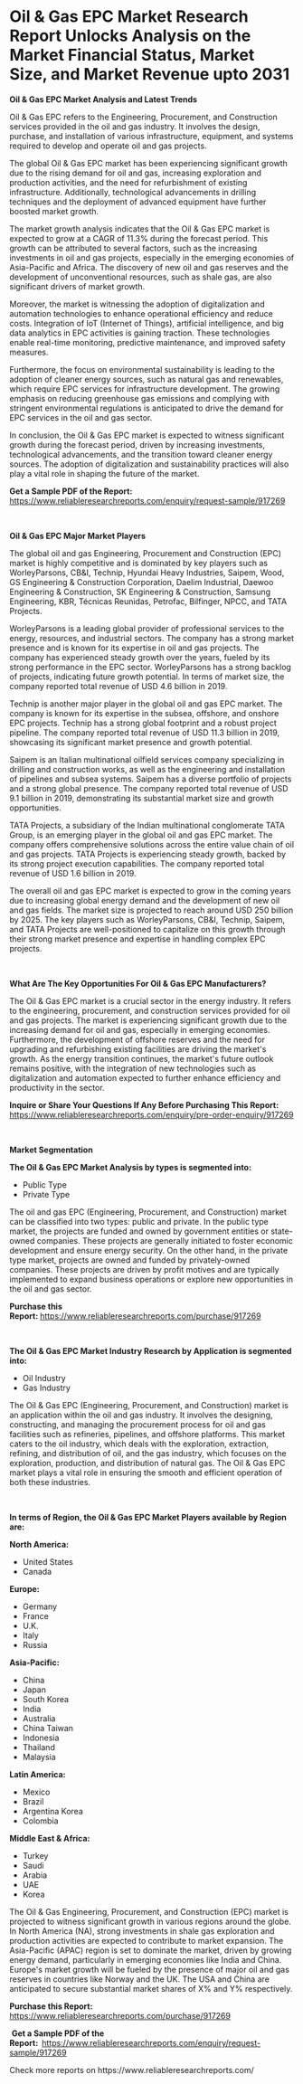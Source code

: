 <p><h1>Oil & Gas EPC Market Research Report Unlocks Analysis on the Market Financial Status, Market Size, and Market Revenue upto 2031</h1></p><p><strong>Oil & Gas EPC Market Analysis and Latest Trends</strong></p>
<p><p>Oil & Gas EPC refers to the Engineering, Procurement, and Construction services provided in the oil and gas industry. It involves the design, purchase, and installation of various infrastructure, equipment, and systems required to develop and operate oil and gas projects.</p><p>The global Oil & Gas EPC market has been experiencing significant growth due to the rising demand for oil and gas, increasing exploration and production activities, and the need for refurbishment of existing infrastructure. Additionally, technological advancements in drilling techniques and the deployment of advanced equipment have further boosted market growth.</p><p>The market growth analysis indicates that the Oil & Gas EPC market is expected to grow at a CAGR of 11.3% during the forecast period. This growth can be attributed to several factors, such as the increasing investments in oil and gas projects, especially in the emerging economies of Asia-Pacific and Africa. The discovery of new oil and gas reserves and the development of unconventional resources, such as shale gas, are also significant drivers of market growth.</p><p>Moreover, the market is witnessing the adoption of digitalization and automation technologies to enhance operational efficiency and reduce costs. Integration of IoT (Internet of Things), artificial intelligence, and big data analytics in EPC activities is gaining traction. These technologies enable real-time monitoring, predictive maintenance, and improved safety measures.</p><p>Furthermore, the focus on environmental sustainability is leading to the adoption of cleaner energy sources, such as natural gas and renewables, which require EPC services for infrastructure development. The growing emphasis on reducing greenhouse gas emissions and complying with stringent environmental regulations is anticipated to drive the demand for EPC services in the oil and gas sector.</p><p>In conclusion, the Oil & Gas EPC market is expected to witness significant growth during the forecast period, driven by increasing investments, technological advancements, and the transition toward cleaner energy sources. The adoption of digitalization and sustainability practices will also play a vital role in shaping the future of the market.</p></p>
<p><strong>Get a Sample PDF of the Report:&nbsp;</strong> <a href="https://www.reliableresearchreports.com/enquiry/request-sample/917269">https://www.reliableresearchreports.com/enquiry/request-sample/917269</a></p>
<p>&nbsp;</p>
<p><strong>Oil & Gas EPC Major Market Players</strong></p>
<p><p>The global oil and gas Engineering, Procurement and Construction (EPC) market is highly competitive and is dominated by key players such as WorleyParsons, CB&I, Technip, Hyundai Heavy Industries, Saipem, Wood, GS Engineering & Construction Corporation, Daelim Industrial, Daewoo Engineering & Construction, SK Engineering & Construction, Samsung Engineering, KBR, Técnicas Reunidas, Petrofac, Bilfinger, NPCC, and TATA Projects.</p><p>WorleyParsons is a leading global provider of professional services to the energy, resources, and industrial sectors. The company has a strong market presence and is known for its expertise in oil and gas projects. The company has experienced steady growth over the years, fueled by its strong performance in the EPC sector. WorleyParsons has a strong backlog of projects, indicating future growth potential. In terms of market size, the company reported total revenue of USD 4.6 billion in 2019.</p><p>Technip is another major player in the global oil and gas EPC market. The company is known for its expertise in the subsea, offshore, and onshore EPC projects. Technip has a strong global footprint and a robust project pipeline. The company reported total revenue of USD 11.3 billion in 2019, showcasing its significant market presence and growth potential.</p><p>Saipem is an Italian multinational oilfield services company specializing in drilling and construction works, as well as the engineering and installation of pipelines and subsea systems. Saipem has a diverse portfolio of projects and a strong global presence. The company reported total revenue of USD 9.1 billion in 2019, demonstrating its substantial market size and growth opportunities.</p><p>TATA Projects, a subsidiary of the Indian multinational conglomerate TATA Group, is an emerging player in the global oil and gas EPC market. The company offers comprehensive solutions across the entire value chain of oil and gas projects. TATA Projects is experiencing steady growth, backed by its strong project execution capabilities. The company reported total revenue of USD 1.6 billion in 2019.</p><p>The overall oil and gas EPC market is expected to grow in the coming years due to increasing global energy demand and the development of new oil and gas fields. The market size is projected to reach around USD 250 billion by 2025. The key players such as WorleyParsons, CB&I, Technip, Saipem, and TATA Projects are well-positioned to capitalize on this growth through their strong market presence and expertise in handling complex EPC projects.</p></p>
<p>&nbsp;</p>
<p><strong>What Are The Key Opportunities For Oil & Gas EPC Manufacturers?</strong></p>
<p><p>The Oil & Gas EPC market is a crucial sector in the energy industry. It refers to the engineering, procurement, and construction services provided for oil and gas projects. The market is experiencing significant growth due to the increasing demand for oil and gas, especially in emerging economies. Furthermore, the development of offshore reserves and the need for upgrading and refurbishing existing facilities are driving the market's growth. As the energy transition continues, the market's future outlook remains positive, with the integration of new technologies such as digitalization and automation expected to further enhance efficiency and productivity in the sector.</p></p>
<p><strong>Inquire or Share Your Questions If Any Before Purchasing This Report:</strong> <a href="https://www.reliableresearchreports.com/enquiry/pre-order-enquiry/917269">https://www.reliableresearchreports.com/enquiry/pre-order-enquiry/917269</a></p>
<p>&nbsp;</p>
<p><strong>Market Segmentation</strong></p>
<p><strong>The Oil & Gas EPC Market Analysis by types is segmented into:</strong></p>
<p><ul><li>Public Type</li><li>Private Type</li></ul></p>
<p><p>The oil and gas EPC (Engineering, Procurement, and Construction) market can be classified into two types: public and private. In the public type market, the projects are funded and owned by government entities or state-owned companies. These projects are generally initiated to foster economic development and ensure energy security. On the other hand, in the private type market, projects are owned and funded by privately-owned companies. These projects are driven by profit motives and are typically implemented to expand business operations or explore new opportunities in the oil and gas sector.</p></p>
<p><strong>Purchase this Report:&nbsp;</strong><a href="https://www.reliableresearchreports.com/purchase/917269">https://www.reliableresearchreports.com/purchase/917269</a></p>
<p>&nbsp;</p>
<p><strong>The Oil & Gas EPC Market Industry Research by Application is segmented into:</strong></p>
<p><ul><li>Oil Industry</li><li>Gas Industry</li></ul></p>
<p><p>The Oil & Gas EPC (Engineering, Procurement, and Construction) market is an application within the oil and gas industry. It involves the designing, constructing, and managing the procurement process for oil and gas facilities such as refineries, pipelines, and offshore platforms. This market caters to the oil industry, which deals with the exploration, extraction, refining, and distribution of oil, and the gas industry, which focuses on the exploration, production, and distribution of natural gas. The Oil & Gas EPC market plays a vital role in ensuring the smooth and efficient operation of both these industries.</p></p>
<p>&nbsp;</p>
<p><strong>In terms of Region, the Oil & Gas EPC Market Players available by Region are:</strong></p>
<p>
    <p> <strong> North America: </strong>
        <ul>
            <li>United States</li>
            <li>Canada</li>
        </ul>
        </p> 
    <p> <strong> Europe: </strong>
        <ul>
            <li>Germany</li>
            <li>France</li>
            <li>U.K.</li>
            <li>Italy</li>
            <li>Russia</li>
        </ul>
        </p> 
    <p> <strong> Asia-Pacific: </strong>
        <ul>
            <li>China</li>
            <li>Japan</li>
            <li>South Korea</li>
            <li>India</li>
            <li>Australia</li>
            <li>China Taiwan</li>
            <li>Indonesia</li>
            <li>Thailand</li>
            <li>Malaysia</li>
        </ul>
        </p> 
    <p> <strong> Latin America: </strong>
        <ul>
            <li>Mexico</li>
            <li>Brazil</li>
            <li>Argentina Korea</li>
            <li>Colombia</li>
        </ul>
        </p> 
    <p> <strong> Middle East & Africa: </strong>
        <ul>
            <li>Turkey</li>
            <li>Saudi</li>
            <li>Arabia</li>
            <li>UAE</li>
            <li>Korea</li>
        </ul>
    </p>
    </p>
<p><p>The Oil & Gas Engineering, Procurement, and Construction (EPC) market is projected to witness significant growth in various regions around the globe. In North America (NA), strong investments in shale gas exploration and production activities are expected to contribute to market expansion. The Asia-Pacific (APAC) region is set to dominate the market, driven by growing energy demand, particularly in emerging economies like India and China. Europe's market growth will be fueled by the presence of major oil and gas reserves in countries like Norway and the UK. The USA and China are anticipated to secure substantial market shares of X% and Y% respectively.</p></p>
<p><strong>Purchase this Report: </strong><a href="https://www.reliableresearchreports.com/purchase/917269">https://www.reliableresearchreports.com/purchase/917269</a></p>
<p>&nbsp;<strong>Get a Sample PDF of the Report:&nbsp;&nbsp;</strong><a href="https://www.reliableresearchreports.com/enquiry/request-sample/917269">https://www.reliableresearchreports.com/enquiry/request-sample/917269</a></p>
<p><strong></strong></p>
<p>Check more reports on https://www.reliableresearchreports.com/</p>